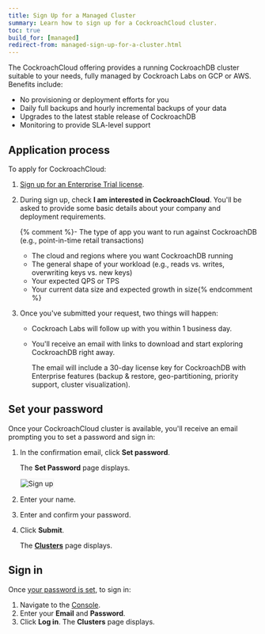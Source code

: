 ```yaml
---
title: Sign Up for a Managed Cluster
summary: Learn how to sign up for a CockroachCloud cluster.
toc: true
build_for: [managed]
redirect-from: managed-sign-up-for-a-cluster.html
---
```


The CockroachCloud offering provides a running CockroachDB cluster suitable to your needs, fully managed by Cockroach Labs on GCP or AWS. Benefits include:

- No provisioning or deployment efforts for you
- Daily full backups and hourly incremental backups of your data
- Upgrades to the latest stable release of CockroachDB
- Monitoring to provide SLA-level support

## Application process

To apply for CockroachCloud:

1. [Sign up for an Enterprise Trial license](https://www.cockroachlabs.com/get-cockroachdb/).

2. During sign up, check **I am interested in CockroachCloud**. You'll be asked to provide some basic details about your company and deployment requirements.

    {% comment %}- The type of app you want to run against CockroachDB (e.g., point-in-time retail transactions)
    - The cloud and regions where you want CockroachDB running
    - The general shape of your workload (e.g., reads vs. writes, overwriting keys vs. new keys)
    - Your expected QPS or TPS
    - Your current data size and expected growth in size{% endcomment %}

3. Once you've submitted your request, two things will happen:
    - Cockroach Labs will follow up with you within 1 business day.
    - You'll receive an email with links to download and start exploring CockroachDB right away.

        The email will include a 30-day license key for CockroachDB with Enterprise features (backup & restore, geo-partitioning, priority support, cluster visualization).

## Set your password

Once your CockroachCloud cluster is available, you'll receive an email prompting you to set a password and sign in:

1. In the confirmation email, click **Set password**.

    The **Set Password** page displays.

    <img src="{{ 'images/v19.1/managed/sign-up.png' | relative_url }}" alt="Sign up" style="border:1px solid #eee;max-width:100%" />

2. Enter your name.
3. Enter and confirm your password.
4. Click **Submit**.

    The [**Clusters**](cockroachcloud-clusters-page.html) page displays.

## Sign in

Once [your password is set](#set-your-password), to sign in:

1. Navigate to the [Console](https://cockroachlabs.cloud/).
2. Enter your **Email** and **Password**.
3. Click **Log in**.
    The **Clusters** page displays.
